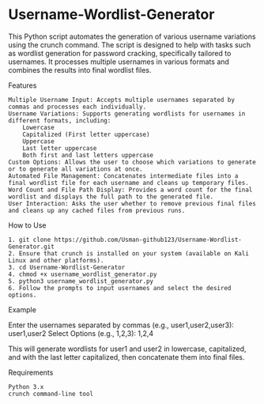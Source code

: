# Username-Wordlist-Generator
This Python script automates the generation of various username variations using the crunch command. The script is designed to help with tasks such as wordlist generation for password cracking, specifically tailored to usernames. It processes multiple usernames in various formats and combines the results into final wordlist files.

Features

    Multiple Username Input: Accepts multiple usernames separated by commas and processes each individually.
    Username Variations: Supports generating wordlists for usernames in different formats, including:
        Lowercase
        Capitalized (First letter uppercase)
        Uppercase
        Last letter uppercase
        Both first and last letters uppercase
    Custom Options: Allows the user to choose which variations to generate or to generate all variations at once.
    Automated File Management: Concatenates intermediate files into a final wordlist file for each username and cleans up temporary files.
    Word Count and File Path Display: Provides a word count for the final wordlist and displays the full path to the generated file.
    User Interaction: Asks the user whether to remove previous final files and cleans up any cached files from previous runs.

How to Use

    1. git clone https://github.com/Usman-github123/Username-Wordlist-Generator.git
    2. Ensure that crunch is installed on your system (available on Kali Linux and other platforms).
    3. cd Username-Wordlist-Generator
    4. chmod +x username_wordlist_generator.py
    5. python3 username_wordlist_generator.py
    6. Follow the prompts to input usernames and select the desired options.

Example

 Enter the usernames separated by commas (e.g., user1,user2,user3): user1,user2
 Select Options (e.g., 1,2,3): 1,2,4

 This will generate wordlists for user1 and user2 in lowercase, capitalized, and with the last letter capitalized, then concatenate them into final files.

 Requirements

    Python 3.x
    crunch command-line tool
